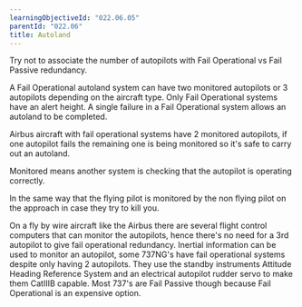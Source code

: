 ```yaml
---
learningObjectiveId: "022.06.05"
parentId: "022.06"
title: Autoland
---
```


Try not to associate the number of autopilots with Fail Operational vs Fail
Passive redundancy.

A Fail Operational autoland system can have two monitored autopilots or 3
autopilots depending on the aircraft type. Only Fail Operational systems have an
alert height. A single failure in a Fail Operational system allows an autoland
to be completed.

Airbus aircraft with fail operational systems have 2 monitored autopilots, if
one autopilot fails the remaining one is being monitored so it's safe to carry
out an autoland.

Monitored means another system is checking that the autopilot is operating
correctly.

In the same way that the flying pilot is monitored by the non flying pilot on
the approach in case they try to kill you.

On a fly by wire aircraft like the Airbus there are several flight control
computers that can monitor the autopilots, hence there's no need for a 3rd
autopilot to give fail operational redundancy. Inertial information can be used
to monitor an autopilot, some 737NG's have fail operational systems despite only
having 2 autopilots. They use the standby instruments Attitude Heading Reference
System and an electrical autopilot rudder servo to make them CatIIIB capable.
Most 737's are Fail Passive though because Fail Operational is an expensive
option.
